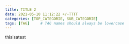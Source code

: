 ```yaml
---
title: TITLE 2
date: 2021-05-10 11:12:22 +/-TTTT
categories: [TOP_CATEGORIE, SUB_CATEGORIE]
tags: [TAG]     # TAG names should always be lowercase
---
```


thisisatest